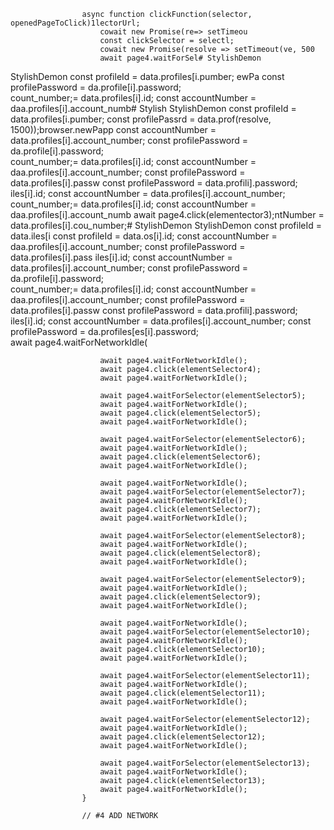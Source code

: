 
                    async function clickFunction(selector, openedPageToClick)1lectorUrl;
                        cowait new Promise(re=> setTimeou
                        const clickSelector = selectl;
                        cowait new Promise(resolve => setTimeout(ve, 500
                        await page4.waitForSel# StylishDemon
StylishDemon        const profileId = data.profiles[i.pumber;
ewPa
        const profilePassword = da.profile[i].password;   
count_number;= data.profiles[i].id;
        const accountNumber = daa.profiles[i].account_numb# Stylish
StylishDemon        const profileId = data.profiles[i.pumber;
        const profilePassrd = data.prof(resolve, 1500));browser.newPapp
        const accountNumber = data.profiles[i].account_number;
        const profilePassword = da.profile[i].password;   
count_number;= data.profiles[i].id;
        const accountNumber = daa.profiles[i].account_number;
        const profilePassword = data.profiles[i].passw
        const profilePassword = data.profili].password;
iles[i].id;
        const accountNumber = data.profiles[i].account_number;
count_number;= data.profiles[i].id;
        const accountNumber = daa.profiles[i].account_numb
                        await page4.click(elementector3);ntNumber = data.profiles[i].cou_number;# StylishDemon
StylishDemon        const profileId = data.iles[i        const profileId = data.os[i].id;
        const accountNumber = daa.profiles[i].account_number;
        const profilePassword = data.profiles[i].pass
iles[i].id;
        const accountNumber = data.profiles[i].account_number;
        const profilePassword = da.profile[i].password;   
count_number;= data.profiles[i].id;
        const accountNumber = daa.profiles[i].account_number;
        const profilePassword = data.profiles[i].passw
        const profilePassword = data.profili].password;
iles[i].id;
        const accountNumber = data.profiles[i].account_number;
        const profilePassword = da.profiles[es[i].password;        
                        await page4.waitForNetworkIdle(

                        await page4.waitForNetworkIdle();
                        await page4.click(elementSelector4);
                        await page4.waitForNetworkIdle();

                        await page4.waitForSelector(elementSelector5);
                        await page4.waitForNetworkIdle();
                        await page4.click(elementSelector5);
                        await page4.waitForNetworkIdle();

                        await page4.waitForSelector(elementSelector6);
                        await page4.waitForNetworkIdle();
                        await page4.click(elementSelector6);
                        await page4.waitForNetworkIdle();
                        
                        await page4.waitForNetworkIdle();
                        await page4.waitForSelector(elementSelector7);
                        await page4.waitForNetworkIdle();
                        await page4.click(elementSelector7);
                        await page4.waitForNetworkIdle();

                        await page4.waitForSelector(elementSelector8);
                        await page4.waitForNetworkIdle();
                        await page4.click(elementSelector8);
                        await page4.waitForNetworkIdle();

                        await page4.waitForSelector(elementSelector9);
                        await page4.waitForNetworkIdle();
                        await page4.click(elementSelector9);
                        await page4.waitForNetworkIdle();

                        await page4.waitForNetworkIdle();
                        await page4.waitForSelector(elementSelector10);
                        await page4.waitForNetworkIdle();
                        await page4.click(elementSelector10);
                        await page4.waitForNetworkIdle();

                        await page4.waitForSelector(elementSelector11);
                        await page4.waitForNetworkIdle();
                        await page4.click(elementSelector11);
                        await page4.waitForNetworkIdle();

                        await page4.waitForSelector(elementSelector12);
                        await page4.waitForNetworkIdle();
                        await page4.click(elementSelector12);
                        await page4.waitForNetworkIdle();

                        await page4.waitForSelector(elementSelector13);
                        await page4.waitForNetworkIdle();
                        await page4.click(elementSelector13);
                        await page4.waitForNetworkIdle();
                    }

                    // #4 ADD NETWORK 
